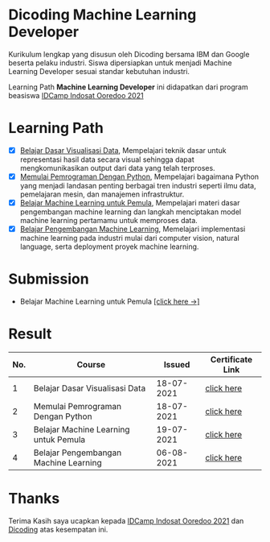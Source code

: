 # Dicoding Machine Learning Developer
Kurikulum lengkap yang disusun oleh Dicoding bersama IBM dan Google beserta pelaku industri. Siswa dipersiapkan untuk menjadi Machine Learning Developer sesuai standar kebutuhan industri.

Learning Path **Machine Learning Developer** ini didapatkan dari program beasiswa [IDCamp Indosat Ooredoo 2021](https://idcamp.indosatooredoo.com/)

# Learning Path
- [x] [Belajar Dasar Visualisasi Data](https://www.dicoding.com/academies/177), Mempelajari teknik dasar untuk representasi hasil data secara visual sehingga dapat mengkomunikasikan output dari data yang telah terproses.
- [x] [Memulai Pemrograman Dengan Python](https://www.dicoding.com/academies/86), Mempelajari bagaimana Python yang menjadi landasan penting berbagai tren industri seperti ilmu data, pemelajaran mesin, dan manajemen infrastruktur.
- [x] [Belajar Machine Learning untuk Pemula](https://www.dicoding.com/academies/184), Mempelajari materi dasar pengembangan machine learning dan langkah menciptakan model machine learning pertamamu untuk memproses data.
- [x] [Belajar Pengembangan Machine Learning](https://www.dicoding.com/academies/185), Memelajari implementasi machine learning pada industri mulai dari computer vision, natural language, serta deployment proyek machine learning.

# Submission 
* Belajar Machine Learning untuk Pemula [[click here ->]](https://github.com/IndahDs/dicoding-machine-learning-developer/tree/main/belajar-machine-learning-untuk-pemula)

# Result
| **No.** |              **Course**                    | **Issued**  |  **Certificate Link**  |
----------| --------------------------------------------|-------------|------------------------|
| 1       | Belajar Dasar Visualisasi Data              | 18-07-2021  | [click here](https://www.dicoding.com/certificates/0LZ0337Y0Z65)|
| 2       | Memulai Pemrograman Dengan Python           | 18-07-2021  | [click here](https://www.dicoding.com/certificates/L4PQ339O2PO1)|
| 3       | Belajar Machine Learning untuk Pemula       | 19-07-2021  | [click here](https://www.dicoding.com/certificates/JLX133K45P72)|
| 4       | Belajar Pengembangan Machine Learning       | 06-08-2021  | [click here](https://www.dicoding.com/certificates/L4PQ38877PO1)|

# Thanks
Terima Kasih saya ucapkan kepada [IDCamp Indosat Ooredoo 2021](https://idcamp.indosatooredoo.com/) dan [Dicoding](https://www.dicoding.com/) atas kesempatan ini.
